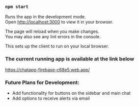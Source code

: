 ### `npm start`

Runs the app in the development mode.\
Open [http://localhost:3000](http://localhost:3000) to view it in your browser.

The page will reload when you make changes.\
You may also see any lint errors in the console.

This sets up the client to run on your local browser.


### The current running app is available at the link below

https://chatapp-firebase-c68e5.web.app/


### Future Plans for Development:
- Add functionality for buttons on the sidebar and main chat
- Add options to receive alerts via email

